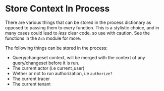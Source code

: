 # Store Context In Process

There are various things that can be stored in the process dictionary as opposed to passing them to every function. This is a stylistic choice, and in many cases could lead to *less* clear code, so use with caution. See the functions in the `Ash` module for more.

The following things can be stored in the process:

- Query/changeset context, will be merged with the context of any query/changeset before it is run.
- The current actor (i.e current_user)
- Wether or not to run authorization, i.e `authorize?`
- The current tracer 
- The current tenant
